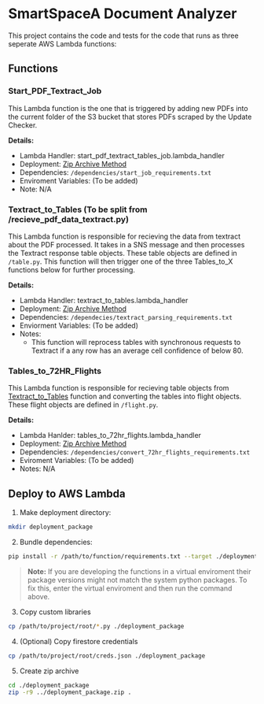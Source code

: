 # SmartSpaceA Document Analyzer

This project contains the code and tests for the code that runs as three seperate AWS Lambda functions:

## Functions

### Start_PDF_Textract_Job

This Lambda function is the one that is triggered by adding new PDFs into the current folder of the S3 bucket that stores PDFs scraped by the Update Checker.

**Details:**
- Lambda Handler: start_pdf_textract_tables_job.lambda_handler
- Deployment: [Zip Archive Method](#zip-archive-method)
- Dependencies: `/dependencies/start_job_requirements.txt`
- Enviroment Variables: (To be added)
- Note: N/A

### Textract_to_Tables (To be split from /recieve_pdf_data_textract.py)

This Lambda function is responsible for recieving the data from textract about the PDF processed. It takes in a SNS message and then processes the Textract response table objects. These table objects are defined in `/table.py`. This function will then trigger one of the three Tables_to_X functions below for further processing.

**Details:**
- Lambda Handler: textract_to_tables.lambda_handler
- Deployment: [Zip Archive Method](#zip-archive-method)
- Dependencies: `/dependecies/textract_parsing_requirements.txt`
- Enviorment Variables: (To be added)
- Notes:
  - This function will reprocess tables with synchronous requests to Textract if a any row has an average cell confidence of below 80.

### Tables_to_72HR_Flights

This Lambda function is responsible for recieving table objects from [Textract_to_Tables](#textract_to_tables) function and converting the tables into flight objects. These flight objects are defined in `/flight.py`.

**Details:**
- Lambda Hanlder: tables_to_72hr_flights.lambda_handler
- Deployment: [Zip Archive Method](#zip-archive-method)
- Dependencies: `/dependencies/convert_72hr_flights_requirements.txt`
- Eviroment Variables: (To be added)
- Notes: N/A

## Deploy to AWS Lambda

1) Make deployment directory:

```bash
mkdir deployment_package
```

2) Bundle dependencies:

```bash
pip install -r /path/to/function/requirements.txt --target ./deployment_package
```

> **Note:** If you are developing the functions in a virtual enviroment their package versions might not match the system python packages. To fix this, enter the virtual enviroment and then run the command above.

3) Copy custom libraries

```bash
cp /path/to/project/root/*.py ./deployment_package
```

4) (Optional) Copy firestore credentials

```bash
cp /path/to/project/root/creds.json ./deployment_package
```

5) Create zip archive

```bash
cd ./deployment_package
zip -r9 ../deployment_package.zip .
```
